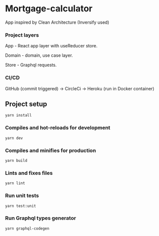 
<h1>Mortgage-calculator</h1>

App inspired by Clean Architecture (Inversify used)

### Project layers

App - React app layer with useReducer store.

Domain - domain, use case layer.

Store - Graphql requests.

### CI/CD

GitHub (commit triggered) -> CircleCi -> Heroku (run in Docker container)

## Project setup
```
yarn install
```

### Compiles and hot-reloads for development
```
yarn dev
```

### Compiles and minifies for production
```
yarn build
```

### Lints and fixes files
```
yarn lint
```

### Run unit tests
```
yarn test:unit
```

### Run Graphql types generator
```
yarn graphql-codegen
```
